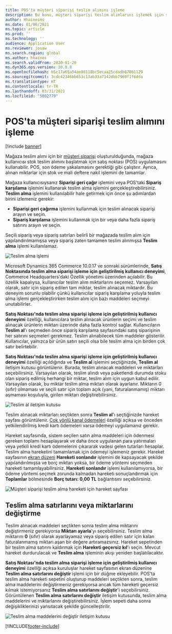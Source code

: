 ```yaml
---
title: POS'ta müşteri siparişi teslim alımını işleme
description: Bu konu, müşteri siparişi teslim alımlarını işlemek için satış noktası (POS) uygulamasında kullanılabilen işlevselliği açıklar.
author: Hhainesms
ms.date: 01/06/2021
ms.topic: article
ms.prod: ''
ms.technology: ''
audience: Application User
ms.reviewer: josaw
ms.search.region: global
ms.author: hhaines
ms.search.validFrom: 2020-01-20
ms.dyn365.ops.version: 10.0.8
ms.openlocfilehash: b5c17a65a54ae88118bc5ecaa25cdadb67861129
ms.sourcegitcommit: 3cdc42346bb653c13ab33a7142dbb7969f1f6dda
ms.translationtype: HT
ms.contentlocale: tr-TR
ms.lasthandoff: 03/31/2021
ms.locfileid: "5802779"
---
```

# <a name="process-customer-order-pickups-in-pos"></a>POS'ta müşteri siparişi teslim alımını işleme

[!include [banner](includes/banner.md)]

Mağaza teslim alımı için bir [müşteri siparişi](customer-orders-overview.md) oluşturulduğunda, mağaza kullanıcısı stok teslim alımını başlatmak için satış noktası (POS) uygulamasını kullanabilir. POS, son ödeme yakalamasını gerektiği gibi çalıştırır. Ayrıca, alınan miktarlar için stok ve mali deftere nakil işlemini de tamamlar.

Mağaza kullanıcısıysanız **Siparişi geri çağır** işlemini veya POS'taki **Sipariş karşılama** işlemini kullanarak teslim alma işlemini gerçekleştirebilirsiniz. **Teslim alma** işlemini kullanılabilir hale getirmek için önce şu adımlardan birini izlemeniz gerekir:

- **Siparişi geri çağırma** işlemini kullanmak için teslim alınacak siparişi arayın ve seçin.
- **Sipariş karşılama** işlemini kullanmak için bir veya daha fazla sipariş satırını arayın ve seçin.

Seçili sipariş veya sipariş satırları belirli bir mağazada teslim alım için yapılandırılmamışsa veya sipariş zaten tamamen teslim alınmışsa **Teslim alma** işlemi kullanılamaz.

![Teslim alma işlemi](media/pickupoperation.png)

Microsoft Dynamics 365 Commerce 10.0.17 ve sonraki sürümlerinde, **Satış Noktasında teslim alma siparişi işleme için geliştirilmiş kullanıcı deneyimi**, Commerce Headquarters'daki Özellik yönetimi üzerinden açılabilir. Bu özellik kapalıysa, kullanıcılar teslim alım miktarlarını seçemez. Varsayılan olarak, satır için sipariş edilen tam miktar, teslim alınacak miktardır. Bu deneyim sorunlu olabilir çünkü kullanıcılar sipariş karşılama yoluyla teslim alma işlemi gerçekleştirirken teslim alım için bazı maddeleri seçmeyi unutabilirler.

**Satış Noktası'nda teslim alma siparişi işleme için geliştirilmiş kullanıcı deneyimi** özelliği, kullanıcılara teslim alınacak ürünlerin seçimi ve teslim alınacak ürünlerin miktarı üzerinde daha fazla kontrol sağlar. Kullanıcıların **Teslim al**'ı seçmeden önce sipariş karşılama sayfasındaki satış siparişinin her satırını seçmeleri gerekmez. Teslim alınabilecek tüm maddeler gösterilir. Kullanıcılar, yalnızca bir ürün satırı seçili olsa bile teslim alma için birden çok satır belirtebilir.

**Satış Noktası'nda teslim alma siparişi işleme için geliştirilmiş kullanıcı deneyimi** özelliği açıldığında ve **Teslim al** işlemini seçtiğinizde, **Teslim al** iletişim kutusu görüntülenir. Burada, teslim alınacak maddeleri ve miktarları seçebilirsiniz. Varsayılan olarak, teslim alındı veya paketlendi durumda stoku olan sipariş edilmiş herhangi bir miktar, teslim alım için uygun kabul edilir. Varsayılan olarak, bu miktar teslim alma miktarı olarak ayarlanır. Miktarın 0 (sıfır) olmaması ve seçili satır için toplam açık (yani, faturalanmamış) miktarı aşmaması koşuluyla, girilen miktarı değiştirebilirsiniz.

![Teslim al iletişim kutusu](media/pickupselect.png)

Teslim alınacak miktarları seçtikten sonra **Teslim al**'ı seçtiğinizde hareket sayfası görüntülenir. [Çok yönlü kanal ödemeleri](omni-channel-payments.md) özelliği açıksa ve önceden yetkilendirilmiş kredi kartı ödemeleri varsa ödemeyi uygulamanız gerekir.

Hareket sayfasında, sistem seçilen satın alma maddeleri için ödenmesi gereken toplamı hesaplayarak ve daha önce uygulanan para yatırmaları veya yetkili kredi kartı ödemelerini çıkararak vadesi gelen tutarları hesaplar. Teslim alma hareketini tamamlamak için ödemeyi işlemeniz gerekir. Hareket sayfasının [ekran düzeni](pos-screen-layouts.md) **Hareketi sonlandır** işlemini de kapsayacak şekilde yapılandırılmışsa ve borç miktarı yoksa, bir ödeme yöntemi seçmeden hareketi tamamlayabilirsiniz. **Hareketi sonlandır** işlemi kullanılamıyorsa, bir ödeme yöntemi seçmek zorunda kalmadan hareketi sonuçlandırmak için **Toplamlar** bölmesinde **Borç tutarı: 0,00 TL** bağlantısını seçebilirsiniz.

![Müşteri siparişi teslim alma hareketi için hareket sayfası](media/pickupcart.png)

## <a name="changing-pickup-lines-or-quantities"></a>Teslim alma satırlarını veya miktarlarını değiştirme

Teslim alınacak maddeleri seçtikten sonra teslim alma miktarını değiştirmeniz gerekiyorsa **Miktarı ayarla**'yı seçebilirsiniz. Teslim alma miktarını **0** (sıfır) olarak ayarlayamaz veya sipariş edilen satır için kalan faturalanmamış miktarı aşan bir değere artıramazsınız. Hareket sepetinden bir teslim alma satırını kaldırmak için **Hareketi geçersiz kıl**'ı seçin. Mevcut hareket durdurulacak ve **Teslim alma** işleminin akışı yeniden başlatılacaktır.

**Satış Noktası'nda teslim alma siparişi işleme için geliştirilmiş kullanıcı deneyimi** özelliği açıksa kuruluşlar hareket sayfasının ekran düzenine **Teslim alma satırlarını değiştir** işlemi için bir düğme ekleyebilir. POS'ta teslim alma hareketi sepetini oluşturup maddeleri seçtikten sonra, teslim alma maddelerini değiştirmeniz gerekiyorsa ancak tüm hareketi geçersiz kılmak istemiyorsanız **Teslim alma satırlarını değiştir**'i seçebilirsiniz. Görüntülenen **Teslim alma satırlarını değiştir** iletişim kutusunda, teslim alma maddelerini ve miktarlarını değiştirebilirsiniz. İşlem sepeti daha sonra değişikliklerinizi yansıtacak şekilde güncelleştirilir.

![Teslim alma maddelerini değiştir iletişim kutusu](media/pickupchange.png)


[!INCLUDE[footer-include](../includes/footer-banner.md)]